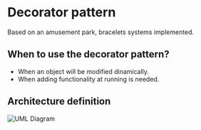 # Decorator pattern

Based on an amusement park, bracelets systems implemented.

## When to use the decorator pattern?

* When an object will be modified dinamically.
* When adding functionality at running is needed.

## Architecture definition
![UML Diagram](https://i.imgur.com/bTidRzd.png)
